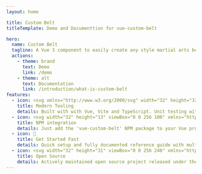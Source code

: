 ```yaml
---
layout: home

title: Custom Belt 
titleTemplate: Demo and Documenttion for vue-custom-belt 

hero:
  name: Custom Belt
  tagline: A Vue 3 component to easily create any style martial arts belt 
  actions:
    - theme: brand
      text: Demo 
      link: /demo
    - theme: alt
      text: Documentation 
      link: /introduction/what-is-custom-belt 
features:
  - icon: <svg xmlns="http://www.w3.org/2000/svg" width="32" height="32"><path fill="#41b883" d="M24.4 3.925H30l-14 24.15L2 3.925h10.71l3.29 5.6 3.22-5.6Z"/><path fill="#41b883" d="m2 3.925 14 24.15 14-24.15h-5.6L16 18.415 7.53 3.925Z"/><path fill="#35495e" d="M7.53 3.925 16 18.485l8.4-14.56h-5.18L16 9.525l-3.29-5.6Z"/></svg> 
    title: Modern Tooling 
    details: Built with with Vue, Vite and TypeScript. Unit testing with Vitest.
  - icon: <svg width="32" height="13" viewBox="0 0 256 100" xmlns="http://www.w3.org/2000/svg" preserveAspectRatio="xMinYMin meet"><path d="M0 0v85.498h71.166V99.83H128V85.498h128V0H0z" fill="#CB3837"/><path d="M42.502 14.332h-28.17v56.834h28.17V28.664h14.332v42.502h14.332V14.332H42.502zM85.498 14.332v71.166h28.664V71.166h28.17V14.332H85.498zM128 56.834h-13.838v-28.17H128v28.17zM184.834 14.332h-28.17v56.834h28.17V28.664h14.332v42.502h14.332V28.664h14.332v42.502h14.332V14.332h-57.328z" fill="#FFF"/></svg> 
    title: NPM integration 
    details: Just add the 'vue-custom-belt' NPM package to your Vue project and you are ready to go.
  - icon: 🚀 
    title: Get Started Fast 
    details: Quick setup and fully documented reference guide with multiple examples.
  - icon: <svg width="32" height="31" viewBox="0 0 256 248" xmlns="http://www.w3.org/2000/svg" preserveAspectRatio="xMidYMid"><path d="M143.337 167.832c22.063-8.473 33.082-33.231 24.612-55.301-8.47-22.07-33.222-33.092-55.284-24.62-22.063 8.473-33.081 33.232-24.612 55.302a42.796 42.796 0 0 0 24.612 24.619l-28.823 75.13C20.3 218.564-11.44 147.26 12.949 83.698c24.389-63.562 95.67-95.311 159.212-70.915 63.541 24.397 95.281 95.7 70.892 159.262a123.254 123.254 0 0 1-70.892 70.915l-28.824-75.129" fill="#3DA639"/><path d="M172.16 247.369a4.404 4.404 0 0 1-4.113-2.828l-28.824-75.13a4.408 4.408 0 0 1 2.535-5.694c9.571-3.675 17.14-10.86 21.31-20.23 4.17-9.369 4.442-19.802.767-29.376-7.585-19.766-29.831-29.673-49.59-22.085-19.76 7.589-29.664 29.842-22.078 49.607a38.446 38.446 0 0 0 22.077 22.084 4.408 4.408 0 0 1 2.535 5.694l-28.824 75.13a4.406 4.406 0 0 1-5.692 2.535c-31.83-12.22-56.998-36.11-70.867-67.266-13.868-31.156-14.778-65.85-2.56-97.69C21.051 50.28 44.933 25.104 76.08 11.23c31.146-13.873 65.829-14.783 97.66-2.562 31.83 12.221 56.998 36.11 70.866 67.266 13.869 31.156 14.778 65.85 2.56 97.69-12.942 33.732-39.706 60.504-73.427 73.451a4.397 4.397 0 0 1-1.578.293zM127.959 8.94c-16.433 0-32.83 3.456-48.294 10.343C50.67 32.2 28.436 55.637 17.063 85.28c-11.374 29.642-10.527 61.94 2.384 90.945 12.312 27.66 34.188 49.166 61.888 60.969l25.712-67.02a47.285 47.285 0 0 1-23.107-25.38c-9.327-24.304 2.85-51.666 27.146-60.996 24.297-9.33 51.649 2.852 60.976 27.154 4.519 11.773 4.183 24.602-.944 36.122-4.525 10.168-12.305 18.243-22.16 23.106l25.708 67.011c29.465-12.59 52.751-36.694 64.274-66.724 11.373-29.641 10.527-61.94-2.385-90.945-12.91-29.005-36.34-51.245-65.973-62.622-13.831-5.31-28.241-7.958-42.624-7.958zM237.741 229.575c-1.597 1.633-2.395 3.57-2.395 5.812 0 2.322.812 4.296 2.436 5.92 1.615 1.624 3.566 2.436 5.853 2.436 2.277 0 4.224-.816 5.839-2.45 1.615-1.642 2.422-3.61 2.422-5.906 0-2.233-.803-4.17-2.409-5.812-1.624-1.67-3.575-2.505-5.852-2.505-2.305 0-4.27.835-5.894 2.505zm12.917 13.012c-1.951 1.887-4.292 2.83-7.023 2.83-2.822 0-5.2-.966-7.132-2.898-1.933-1.933-2.9-4.31-2.9-7.132 0-2.931 1.044-5.368 3.131-7.31 1.96-1.814 4.26-2.722 6.9-2.722 2.768 0 5.132.98 7.092 2.94s2.94 4.324 2.94 7.092c0 2.849-1.003 5.249-3.008 7.2zm-6.111-10.549c-.4-.154-.962-.231-1.688-.231h-.708v3.226h1.13c.68 0 1.211-.136 1.592-.409.381-.272.572-.712.572-1.32 0-.608-.3-1.03-.898-1.266zm-5.309 8.929v-11.12c.69 0 1.722.002 3.097.007 1.375.004 2.14.011 2.293.02.88.064 1.61.254 2.192.572.989.544 1.483 1.429 1.483 2.654 0 .935-.26 1.61-.782 2.028-.522.417-1.164.667-1.926.749.698.145 1.225.358 1.579.64.653.525.98 1.356.98 2.49v.994c0 .108.006.217.02.326.014.11.038.218.075.327l.095.313h-2.777c-.09-.354-.15-.867-.176-1.538-.028-.672-.087-1.125-.177-1.361a1.348 1.348 0 0 0-.817-.817c-.218-.09-.549-.15-.994-.177l-.64-.04h-.612v3.933h-2.913z" fill="#1D531D"/></svg> 
    title: Open Source 
    details: Actively maintained open source project released under the MIT license.
---
```


<template style="display: inline;">
  <AnimatedBelts id="animatedBelt" style="padding-top: 50px; max-width: 600px;"/>
</template>

<script setup lang="ts">
import { onMounted } from 'vue';
import AnimatedBelts from './components/AnimatedBelts.vue';

onMounted(() => {
  // Move the animated belt to the main element
  const mains = document.getElementsByClassName('main');
  const belt = document.getElementById('animatedBelt');
  mains[0].appendChild(belt);
})
</script>

